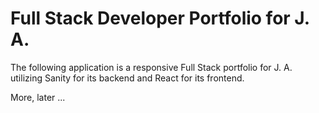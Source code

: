 # Full Stack Developer Portfolio for J. A.

The following application is a responsive Full Stack portfolio for J. A. utilizing Sanity for its backend and React for its frontend.

More, later ...